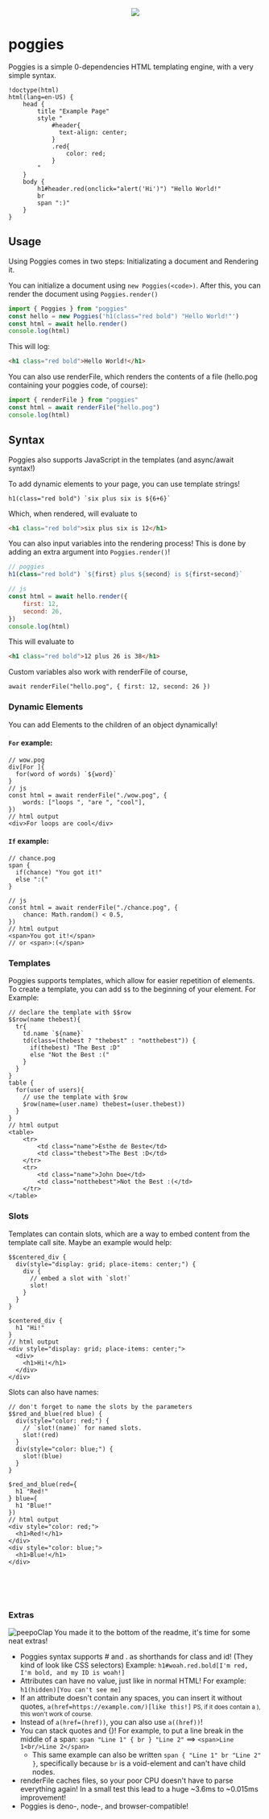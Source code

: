 <p align="center"><img src="https://cdn.betterttv.net/emote/5b457bbd0485f43277cecac0/3x"/></p>

# poggies

Poggies is a simple 0-dependencies HTML templating engine, with a very simple
syntax.

```poggies
!doctype(html)
html(lang=en-US) {
    head {
        title "Example Page"
        style "
            #header{
              text-align: center;
            }
            .red{
                color: red;
            }
        "
    }
    body {
        h1#header.red(onclick="alert('Hi')") "Hello World!"
        br
        span ":)"
    }
}
```

## Usage

Using Poggies comes in two steps: Initializating a document and Rendering it.

You can initialize a document using `new Poggies(<code>)`. After this, you can
render the document using `Poggies.render()`

```js
import { Poggies } from "poggies"
const hello = new Poggies('h1(class="red bold") "Hello World!"')
const html = await hello.render()
console.log(html)
```

This will log:

```html
<h1 class="red bold">Hello World!</h1>
```

You can also use renderFile, which renders the contents of a file (hello.pog
containing your poggies code, of course):

```js
import { renderFile } from "poggies"
const html = await renderFile("hello.pog")
console.log(html)
```

## Syntax

Poggies also supports JavaScript in the templates (and async/await syntax!)

To add dynamic elements to your page, you can use template strings!

```
h1(class="red bold") `six plus six is ${6+6}`
```

Which, when rendered, will evaluate to

```html
<h1 class="red bold">six plus six is 12</h1>
```

You can also input variables into the rendering process! This is done by adding
an extra argument into `Poggies.render()`!

```js
// poggies
h1(class="red bold") `${first} plus ${second} is ${first+second}`

// js
const html = await hello.render({
	first: 12,
	second: 26,
})
console.log(html)
```

This will evaluate to

```html
<h1 class="red bold">12 plus 26 is 38</h1>
```

Custom variables also work with renderFile of course,

```tsx
await renderFile("hello.pog", { first: 12, second: 26 })
```

### Dynamic Elements

You can add Elements to the children of an object dynamically!

#### `For` example:

```tsx
// wow.pog
div[For ]{
  for(word of words) `${word}`
}
// js
const html = await renderFile("./wow.pog", {
	words: ["loops ", "are ", "cool"],
})
// html output
<div>For loops are cool</div>
```

#### `If` example:

```tsx
// chance.pog
span {
  if(chance) "You got it!"
  else ":("
}

// js
const html = await renderFile("./chance.pog", {
	chance: Math.random() < 0.5,
})
// html output
<span>You got it!</span>
// or <span>:(</span>
```

### Templates

Poggies supports templates, which allow for easier repetition of elements. To
create a template, you can add `$$` to the beginning of your element. For Example:

```tsx
// declare the template with $$row
$$row(name thebest){
  tr{
    td.name `${name}`
    td(class=(thebest ? "thebest" : "notthebest")) {
      if(thebest) "The Best :D"
      else "Not the Best :("
    }
  }
}
table {
  for(user of users){
    // use the template with $row
    $row(name=(user.name) thebest=(user.thebest))
  }
}
// html output
<table>
	<tr>
		<td class="name">Esthe de Beste</td>
		<td class="thebest">The Best :D</td>
	</tr>
	<tr>
		<td class="name">John Doe</td>
		<td class="notthebest">Not the Best :(</td>
	</tr>
</table>
```

### Slots

Templates can contain slots, which are a way to embed content from the template call site. Maybe an example would help:

```tsx
$$centered_div {
  div(style="display: grid; place-items: center;") {
    div {
      // embed a slot with `slot!`
      slot!
    }
  }
}

$centered_div {
  h1 "Hi!"
}
// html output
<div style="display: grid; place-items: center;">
  <div>
    <h1>Hi!</h1>
  </div>
</div>
```

Slots can also have names:

```tsx
// don't forget to name the slots by the parameters
$$red_and_blue(red blue) {
  div(style="color: red;") {
    // `slot!(name)` for named slots.
    slot!(red)
  }
  div(style="color: blue;") {
    slot!(blue)
  }
}

$red_and_blue(red={
  h1 "Red!"
} blue={
  h1 "Blue!"
})
// html output
<div style="color: red;">
  <h1>Red!</h1>
</div>
<div style="color: blue;">
  <h1>Blue!</h1>
</div>
```

<br><br><br>

### Extras

<img src="https://cdn.betterttv.net/emote/5d38aaa592fc550c2d5996b8/1x" alt="peepoClap" align="left"/>
You made it to the bottom of the readme, it's time for some neat extras!

- Poggies syntax supports # and . as shorthands for class and id! (They
  kind of look like CSS selectors) Example:
  `h1#woah.red.bold[I'm red, I'm bold, and my ID is woah!]`
- Attributes can have no value, just like in normal HTML! For example:
  `h1(hidden)[You can't see me]`
- If an attribute doesn't contain any spaces, you can insert it without quotes,
  `a(href=https://example.com/)[like this!]`
  <small>PS, if it does contain a ), this won't work of course.</small>
- Instead of `a(href=(href))`, you can also use `a((href))`!
- You can stack quotes and {}! For example, to put a line break in the middle
  of a span: `span "Line 1" { br } "Line 2"` ==> `<span>Line 1<br/>Line 2</span>`
  - This same example can also be written `span { "Line 1" br "Line 2" }`, specifically because `br` is a void-element and can't have child nodes.
- renderFile caches files, so your poor CPU doesn't have to parse everything
  again! In a small test this lead to a huge ~3.6ms to ~0.015ms improvement!
- Poggies is deno-, node-, and browser-compatible!
